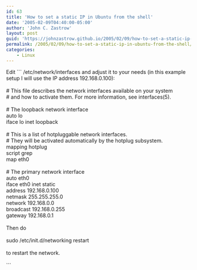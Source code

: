 ```yaml
---
id: 63
title: 'How to set a static IP in Ubuntu from the shell'
date: '2005-02-09T04:40:00-05:00'
author: 'John C. Zastrow'
layout: post
guid: 'https://johnzastrow.github.io/2005/02/09/how-to-set-a-static-ip-in-ubuntu-from-the-shell/'
permalink: /2005/02/09/how-to-set-a-static-ip-in-ubuntu-from-the-shell/
categories:
    - Linux
---
```


<div class="post-body">Edit ```
<span class="punct">/</span><span class="regex">etc</span><span class="punct">/</span><span class="ident">network</span><span class="punct">/</span><span class="ident">interfaces</span>  and adjust it to your needs (in this example setup I will use the IP address  192.168.0.100):<br /><br /><span class="comment"># This file describes the network interfaces available on your system</span><br /><span class="comment"># and how to activate them. For more information, see interfaces(5).</span><br /><br /><span class="comment"># The loopback network interface</span><br /><span class="ident">auto</span> <span class="ident">lo</span><br /><span class="ident">iface</span> <span class="ident">lo</span> <span class="ident">inet</span> <span class="ident">loopback</span><br /><br /><span class="comment"># This is a list of hotpluggable network interfaces.</span><br /><span class="comment"># They will be activated automatically by the hotplug subsystem.</span><br /><span class="ident">mapping</span> <span class="ident">hotplug</span><br />        <span class="ident">script</span> <span class="ident">grep</span><br />        <span class="ident">map</span> <span class="ident">eth0</span><br /><br /><span class="comment"># The primary network interface</span><br /><span class="ident">auto</span> <span class="ident">eth0</span><br /><span class="ident">iface</span> <span class="ident">eth0</span> <span class="ident">inet</span> <span class="ident">static</span><br />        <span class="ident">address</span> <span class="number">192.168</span><span class="punct">.</span><span class="number">0.100</span><br />        <span class="ident">netmask</span> <span class="number">255.255</span><span class="punct">.</span><span class="number">255.0</span><br />        <span class="ident">network</span> <span class="number">192.168</span><span class="punct">.</span><span class="number">0.0</span><br />        <span class="ident">broadcast</span> <span class="number">192.168</span><span class="punct">.</span><span class="number">0.255</span><br />        <span class="ident">gateway</span> <span class="number">192.168</span><span class="punct">.</span><span class="number">0.1</span><br /><br />Then do<br /><br /><span class="ident">sudo</span> <span class="punct">/</span><span class="ident">etc</span><span class="punct">/</span><span class="ident">init</span><span class="punct">.</span><span class="ident">d</span><span class="punct">/</span><span class="ident">networking</span> <span class="ident">restart</span><br /><br />to restart the network.<br /><br />
```

</div>
